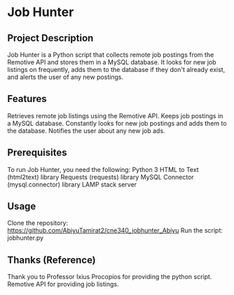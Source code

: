 # Job Hunter

## Project Description
Job Hunter is a Python script that collects remote job postings from the Remotive API and stores them in a MySQL database. It looks for new job listings on frequently, adds them to the database if they don't already exist, and alerts the user of any new postings.

## Features
 Retrieves remote job listings using the Remotive API.
 Keeps job postings in a MySQL database.
 Constantly looks for new job postings and adds them to the database.
 Notifies the user about any new job ads.

## Prerequisites
 To run Job Hunter, you need the following:
 Python 3 
 HTML to Text (html2text) library
 Requests (requests) library
 MySQL Connector (mysql.connector) library
 LAMP stack server

## Usage
 Clone the repository: https://github.com/AbiyuTamirat2/cne340_jobhunter_Abiyu
 Run the script: jobhunter.py

## Thanks (Reference)
 Thank you to Professor Ixius Procopios for providing the python script.
 Remotive API for providing job listings.